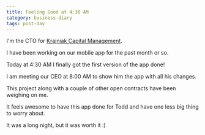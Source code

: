 ```yaml
---
title: Feeling Good at 4:30 AM
category: business-diary
tags: post-day
---
```


I'm the CTO for [Krajniak Capital Management](http://kcmria.net/).

I have been working on our mobile app for the past month or so.

Today at 4:30 AM I finally got the first version of the app done!

I am meeting our CEO at 8:00 AM to show him the app with all his changes.

This project along with a couple of other open contracts have been weighing on me.

It feels awesome to have this app done for Todd and have one less big thing to worry about.

It was a long night, but it was worth it :)

